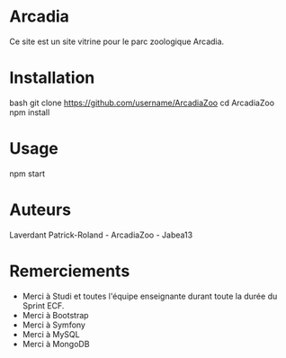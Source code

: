 # Arcadia
Ce site est un site vitrine pour le parc zoologique Arcadia.

# Installation

bash
git clone https://github.com/username/ArcadiaZoo
cd ArcadiaZoo
npm install

# Usage

npm start

# Auteurs

Laverdant Patrick-Roland - ArcadiaZoo - Jabea13

# Remerciements

- Merci à Studi et toutes l'équipe enseignante durant toute la durée du Sprint ECF.
- Merci à Bootstrap
- Merci à Symfony
- Merci à MySQL
- Merci à MongoDB